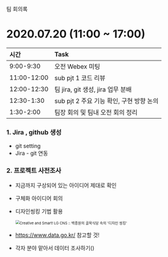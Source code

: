 팀 회의록

# 2020.07.20 (11:00 ~ 17:00) 

| 시간        | Task                                     |
| :---------- | :--------------------------------------- |
| 9:00-9:30   | 오전 Webex 미팅                          |
| 11:00-12:00 | sub pjt 1 코드 리뷰                      |
| 12:00-12:30 | 팀 jira, git 생성, jira 업무 분배        |
| 12:30-1:30  | sub pjt 2 주요 기능 확인, 구현 방향 논의 |
| 1:30-2:00   | 팀장 회의 및 팀내 오전 회의 정리         |




### 1. Jira , github 생성

- git setting
- Jira - git 연동

### 2. 프로젝트 사전조사

- 지금까지 구상되어 있는 아이디어 제대로 확인

- 구체화 아이디어 회의

- 디자인씽킹 기법 활용

  <img src="https://t1.daumcdn.net/cfile/tistory/993B3D4B5B347E280C" alt="Creative and Smart! LG CNS :: 백종원의 골목식당 속의 '디자인 씽킹'" style="zoom:67%;" />

- https://www.data.go.kr/ 참고할 것!

- 각자 분야 맡아서 데이터 조사하기()
